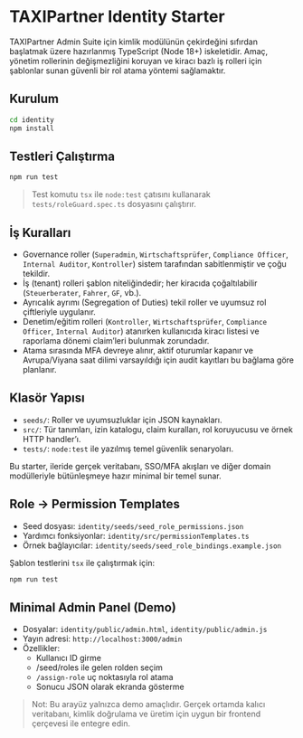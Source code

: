 # TAXIPartner Identity Starter

TAXIPartner Admin Suite için kimlik modülünün çekirdeğini sıfırdan başlatmak üzere hazırlanmış TypeScript (Node 18+) iskeletidir. Amaç, yönetim rollerinin değişmezliğini koruyan ve kiracı bazlı iş rolleri için şablonlar sunan güvenli bir rol atama yöntemi sağlamaktır.

## Kurulum
```bash
cd identity
npm install
```

## Testleri Çalıştırma
```bash
npm run test
```
> Test komutu `tsx` ile `node:test` çatısını kullanarak `tests/roleGuard.spec.ts` dosyasını çalıştırır.

## İş Kuralları
- Governance roller (`Superadmin`, `Wirtschaftsprüfer`, `Compliance Officer`, `Internal Auditor`, `Kontroller`) sistem tarafından sabitlenmiştir ve çoğu tekildir.
- İş (tenant) rolleri şablon niteliğindedir; her kiracıda çoğaltılabilir (`Steuerberater`, `Fahrer`, `GF`, vb.).
- Ayrıcalık ayrımı (Segregation of Duties) tekil roller ve uyumsuz rol çiftleriyle uygulanır.
- Denetim/eğitim rolleri (`Kontroller`, `Wirtschaftsprüfer`, `Compliance Officer`, `Internal Auditor`) atanırken kullanıcıda kiracı listesi ve raporlama dönemi claim’leri bulunmak zorundadır.
- Atama sırasında MFA devreye alınır, aktif oturumlar kapanır ve Avrupa/Viyana saat dilimi varsayıldığı için audit kayıtları bu bağlama göre planlanır.

## Klasör Yapısı
- `seeds/`: Roller ve uyumsuzluklar için JSON kaynakları.
- `src/`: Tür tanımları, izin katalogu, claim kuralları, rol koruyucusu ve örnek HTTP handler’ı.
- `tests/`: `node:test` ile yazılmış temel güvenlik senaryoları.

Bu starter, ileride gerçek veritabanı, SSO/MFA akışları ve diğer domain modülleriyle bütünleşmeye hazır minimal bir temel sunar.

## Role → Permission Templates
- Seed dosyası: `identity/seeds/seed_role_permissions.json`
- Yardımcı fonksiyonlar: `identity/src/permissionTemplates.ts`
- Örnek bağlayıcılar: `identity/seeds/seed_role_bindings.example.json`

Şablon testlerini `tsx` ile çalıştırmak için:
```bash
npm run test
```

## Minimal Admin Panel (Demo)
- Dosyalar: `identity/public/admin.html`, `identity/public/admin.js`
- Yayın adresi: `http://localhost:3000/admin`
- Özellikler:
  - Kullanıcı ID girme
  - /seed/roles ile gelen rolden seçim
  - `/assign-role` uç noktasıyla rol atama
  - Sonucu JSON olarak ekranda gösterme

> Not: Bu arayüz yalnızca demo amaçlıdır. Gerçek ortamda kalıcı veritabanı, kimlik doğrulama ve üretim için uygun bir frontend çerçevesi ile entegre edin.
